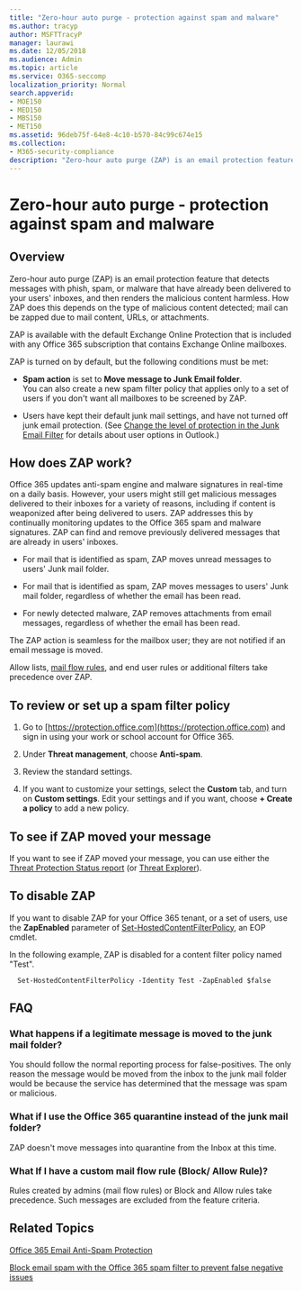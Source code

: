 ```yaml
---
title: "Zero-hour auto purge - protection against spam and malware"
ms.author: tracyp
author: MSFTTracyP
manager: laurawi
ms.date: 12/05/2018
ms.audience: Admin
ms.topic: article
ms.service: O365-seccomp
localization_priority: Normal
search.appverid:
- MOE150
- MED150
- MBS150
- MET150
ms.assetid: 96deb75f-64e8-4c10-b570-84c99c674e15
ms.collection:
- M365-security-compliance
description: "Zero-hour auto purge (ZAP) is an email protection feature that detects messages with spam or malware that have already been delivered to your users' inboxes, and then renders the malicious content harmless. How ZAP does this depends on the type of malicious content detected."
---
```


# Zero-hour auto purge - protection against spam and malware

## Overview

Zero-hour auto purge (ZAP) is an email protection feature that detects messages with phish, spam, or malware that have already been delivered to your users' inboxes, and then renders the malicious content harmless. How ZAP does this depends on the type of malicious content detected; mail can be zapped due to mail content, URLs, or attachments.
  
ZAP is available with the default Exchange Online Protection that is included with any Office 365 subscription that contains Exchange Online mailboxes.

ZAP is turned on by default, but the following conditions must be met:
  
- **Spam action** is set to **Move message to Junk Email folder**. <br/>You can also create a new spam filter policy that applies only to a set of users if you don't want all mailboxes to be screened by ZAP.

- Users have kept their default junk mail settings, and have not turned off junk email protection. (See [Change the level of protection in the Junk Email Filter](https://support.office.com/article/change-the-level-of-protection-in-the-junk-email-filter-e89c12d8-9d61-4320-8c57-d982c8d52f6b) for details about user options in Outlook.) 
  
## How does ZAP work?

Office 365 updates anti-spam engine and malware signatures in real-time on a daily basis. However, your users might still get malicious messages delivered to their inboxes for a variety of reasons, including if content is weaponized after being delivered to users. ZAP addresses this by continually monitoring updates to the Office 365 spam and malware signatures. ZAP can find and remove previously delivered messages that are already in users' inboxes. 

- For mail that is identified as spam, ZAP moves unread messages to users' Junk mail folder. 

- For mail that is identified as spam, ZAP moves messages to users' Junk mail folder, regardless of whether the email has been read.

- For newly detected malware, ZAP removes attachments from email messages, regardless of whether the email has been read. 
  
The ZAP action is seamless for the mailbox user; they are not notified if an email message is moved.
  
Allow lists, [mail flow rules](https://go.microsoft.com/fwlink/p/?LinkId=722755), and end user rules or additional filters take precedence over ZAP.
  
## To review or set up a spam filter policy
  
1. Go to [https://protection.office.com](https://protection.office.com) and sign in using your work or school account for Office 365.

2. Under **Threat management**, choose **Anti-spam**.

3. Review the standard settings. 

4. If you want to customize your settings, select the **Custom** tab, and turn on **Custom settings**. Edit your settings and if you want, choose **+ Create a policy** to add a new policy. 
    
## To see if ZAP moved your message

If you want to see if ZAP moved your message, you can use either the [Threat Protection Status report](view-email-security-reports.md#threat-protection-status-report) (or [Threat Explorer](use-explorer-in-security-and-compliance.md)).
    
## To disable ZAP
  
If you want to disable ZAP for your Office 365 tenant, or a set of users, use the **ZapEnabled** parameter of [Set-HostedContentFilterPolicy](https://go.microsoft.com/fwlink/p/?LinkId=722758), an EOP cmdlet.
    
In the following example, ZAP is disabled for a content filter policy named "Test".
    
```
  Set-HostedContentFilterPolicy -Identity Test -ZapEnabled $false
```

## FAQ

### What happens if a legitimate message is moved to the junk mail folder?
  
You should follow the normal reporting process for false-positives. The only reason the message would be moved from the inbox to the junk mail folder would be because the service has determined that the message was spam or malicious.
  
### What if I use the Office 365 quarantine instead of the junk mail folder?
  
ZAP doesn't move messages into quarantine from the Inbox at this time.
  
### What If I have a custom mail flow rule (Block/ Allow Rule)?
  
Rules created by admins (mail flow rules) or Block and Allow rules take precedence. Such messages are excluded from the feature criteria.
  
## Related Topics

[Office 365 Email Anti-Spam Protection](anti-spam-protection.md)
  
[Block email spam with the Office 365 spam filter to prevent false negative issues](block-email-spam-to-prevent-false-negatives.md)
  

